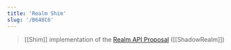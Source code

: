 ```yaml
---
title: 'Realm Shim'
slug: '/B648C6'
---
```


> [[Shim]] implementation of the [Realm API Proposal](https://github.com/tc39/proposal-realms/#ecmascript-spec-proposal-for-realms-api) ([[ShadowRealm]])
